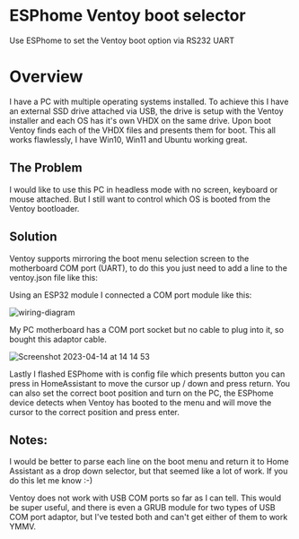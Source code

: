 # ESPhome Ventoy boot selector
 Use ESPhome to set the Ventoy boot option via RS232 UART

# Overview
I have a PC with multiple operating systems installed. To achieve this I have an external SSD drive attached via USB, the drive is setup with the Ventoy installer and each OS has it's own VHDX on the same drive. Upon boot Ventoy finds each of the VHDX files and presents them for boot. This all works flawlessly, I have Win10, Win11 and Ubuntu working great.

## The Problem
I would like to use this PC in headless mode with no screen, keyboard or mouse attached. But I still want to control which OS is booted from the Ventoy bootloader.

## Solution
Ventoy supports mirroring the boot menu selection screen to the motherboard COM port (UART), to do this you just need to add a line to the ventoy.json file like this:


Using an ESP32 module I connected a COM port module like this:

![wiring-diagram](https://user-images.githubusercontent.com/6509533/232055543-6ee5cb83-e1e6-4b02-ba04-a77a95813440.jpg)

My PC motherboard has a COM port socket but no cable to plug into it, so bought this adaptor cable.

![Screenshot 2023-04-14 at 14 14 53](https://user-images.githubusercontent.com/6509533/232055584-6382896a-dad0-480b-9000-c0747c3a1cd6.jpg)

Lastly I flashed ESPhome with is config file which presents button you can press in HomeAssistant to move the cursor up / down and press return. You can also set the correct boot position and turn on the PC, the ESPhome device detects when Ventoy has booted to the menu and will move the cursor to the correct position and press enter.

## Notes:

I would be better to parse each line on the boot menu and return it to Home Assistant as a drop down selector, but that seemed like a lot of work. If you do this let me know :-)

Ventoy does not work with USB COM ports so far as I can tell. This would be super useful, and there is even a GRUB module for two types of USB COM port adaptor, but I've tested both and can't get either of them to work YMMV.
